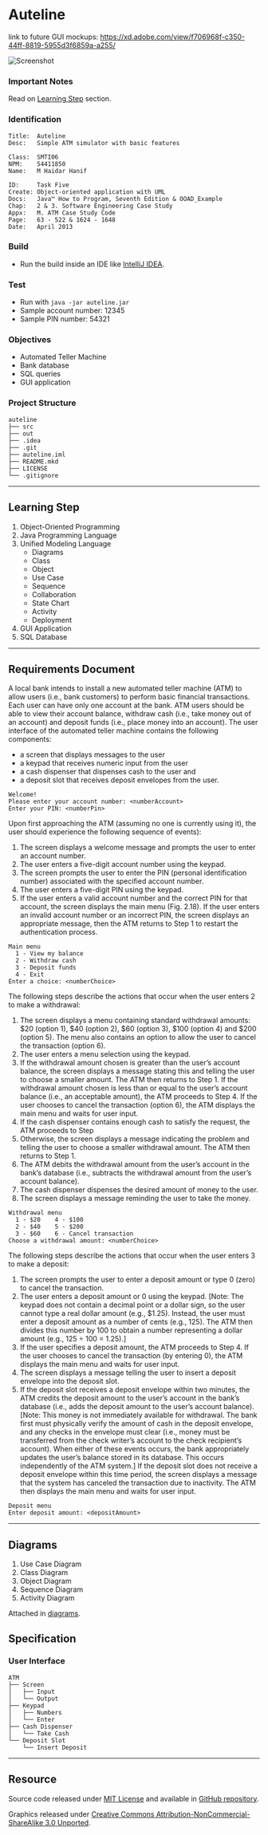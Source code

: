 # Auteline

link to future GUI mockups: https://xd.adobe.com/view/f706968f-c350-44ff-8819-5955d3f6859a-a255/


![Screenshot](./assets/screenshot.png)

### Important Notes

Read on [Learning Step](#learning-step) section.

### Identification

```
Title:  Auteline
Desc:   Simple ATM simulator with basic features

Class:  SMTI06
NPM:    54411850
Name:   M Haidar Hanif

ID:     Task Five
Create: Object-oriented application with UML
Docs:   Java™ How to Program, Seventh Edition & OOAD_Example
Chap:   2 & 3. Software Engineering Case Study
Appx:   M. ATM Case Study Code
Page:   63 - 522 & 1624 - 1648
Date:   April 2013
```

### Build

* Run the build inside an IDE like [IntelliJ IDEA](https://www.jetbrains.com/idea).

### Test

* Run with `java -jar auteline.jar`
* Sample account number: 12345
* Sample PIN number: 54321

### Objectives

* Automated Teller Machine
* Bank database
* SQL queries
* GUI application

### Project Structure

```
auteline
├── src
├── out
├── .idea
├── .git
├── auteline.iml
├── README.mkd
├── LICENSE
└── .gitignore
```

---

## Learning Step

1.  Object-Oriented Programming
2.  Java Programming Language
3.  Unified Modeling Language
    * Diagrams
    * Class
    * Object
    * Use Case
    * Sequence
    * Collaboration
    * State Chart
    * Activity
    * Deployment
4.  GUI Application
5.  SQL Database

---

## Requirements Document

A local bank intends to install a new automated teller machine (ATM) to allow users (i.e., bank customers) to perform basic financial transactions. Each user can have only one account at the bank. ATM users should be able to view their account balance, withdraw cash (i.e., take money out of an account) and deposit funds (i.e., place money into an account). The user interface of the automated teller machine contains the following components:

* a screen that displays messages to the user
* a keypad that receives numeric input from the user
* a cash dispenser that dispenses cash to the user and
* a deposit slot that receives deposit envelopes from the user.

```
Welcome!
Please enter your account number: <numberAccount>
Enter your PIN: <numberPin>
```

Upon first approaching the ATM (assuming no one is currently using it), the user should experience the following sequence of events):

1.  The screen displays a welcome message and prompts the user to enter an account number.
2.  The user enters a five-digit account number using the keypad.
3.  The screen prompts the user to enter the PIN (personal identification number) associated with the specified account number.
4.  The user enters a five-digit PIN using the keypad.
5.  If the user enters a valid account number and the correct PIN for that account, the screen displays the main menu (Fig. 2.18). If the user enters an invalid account number or an incorrect PIN, the screen displays an appropriate message, then the ATM returns to Step 1 to restart the authentication process.

```
Main menu
  1 - View my balance
  2 - Withdraw cash
  3 - Deposit funds
  4 - Exit
Enter a choice: <numberChoice>
```

The following steps describe the actions that occur when the user enters 2 to make a withdrawal:

1.  The screen displays a menu containing standard withdrawal amounts: $20 (option 1), $40 (option 2), $60 (option 3), $100 (option 4) and $200 (option 5). The menu also contains an option to allow the user to cancel the transaction (option 6).
2.  The user enters a menu selection using the keypad.
3.  If the withdrawal amount chosen is greater than the user’s account balance, the screen displays a message stating this and telling the user to choose a smaller amount. The ATM then returns to Step 1. If the withdrawal amount chosen is less than or equal to the user’s account balance (i.e., an acceptable amount), the ATM proceeds to Step 4. If the user chooses to cancel the transaction (option 6), the ATM displays the main menu and waits for user input.
4.  If the cash dispenser contains enough cash to satisfy the request, the ATM proceeds to Step
5.  Otherwise, the screen displays a message indicating the problem and telling the user to choose a smaller withdrawal amount. The ATM then returns to Step 1.
6.  The ATM debits the withdrawal amount from the user’s account in the bank’s database (i.e., subtracts the withdrawal amount from the user’s account balance).
7.  The cash dispenser dispenses the desired amount of money to the user.
8.  The screen displays a message reminding the user to take the money.

```
Withdrawal menu
  1 - $20    4 - $100
  2 - $40    5 - $200
  3 - $60    6 - Cancel transaction
Choose a withdrawal amount: <numberChoice>
```

The following steps describe the actions that occur when the user enters 3 to make a deposit:

1.  The screen prompts the user to enter a deposit amount or type 0 (zero) to cancel the transaction.
2.  The user enters a deposit amount or 0 using the keypad. [Note: The keypad does not contain a decimal point or a dollar sign, so the user cannot type a real dollar amount (e.g., $1.25). Instead, the user must enter a deposit amount as a number of cents (e.g., 125). The ATM then divides this number by 100 to obtain a number representing a dollar amount (e.g., 125 ÷ 100 = 1.25).]
3.  If the user specifies a deposit amount, the ATM proceeds to Step 4. If the user chooses to cancel the transaction (by entering 0), the ATM displays the main menu and waits for user input.
4.  The screen displays a message telling the user to insert a deposit envelope into the deposit slot.
5.  If the deposit slot receives a deposit envelope within two minutes, the ATM credits the deposit amount to the user’s account in the bank’s database (i.e., adds the deposit amount to the user’s account balance). [Note: This money is not immediately available for withdrawal. The bank first must physically verify the amount of cash in the deposit envelope, and any checks in the envelope must clear (i.e., money must be transferred from the check writer’s account to the check recipient’s account). When either of these events occurs, the bank appropriately updates the user’s balance stored in its database. This occurs independently of the ATM system.] If the deposit slot does not receive a deposit envelope within this time period, the screen displays a message that the system has canceled the transaction due to inactivity. The ATM then displays the main menu and waits for user input.

```
Deposit menu
Enter deposit amount: <depositAmount>
```

---

## Diagrams

1.  Use Case Diagram
2.  Class Diagram
3.  Object Diagram
4.  Sequence Diagram
5.  Activity Diagram

Attached in [diagrams](/diagrams).

## Specification

### User Interface

```
ATM
├── Screen
│   ├── Input
│   └── Output
├── Keypad
│   ├── Numbers
│   └── Enter
├── Cash Dispenser
│   └── Take Cash
└── Deposit Slot
    └── Insert Deposit
```

---

## Resource

Source code released under [MIT License](LICENSE) and available in [GitHub repository](https://github.com/mhaidarh/auteline).

Graphics released under [Creative Commons Attribution-NonCommercial-ShareAlike 3.0 Unported](http://creativecommons.org/licenses/by-nc-sa/3.0).
